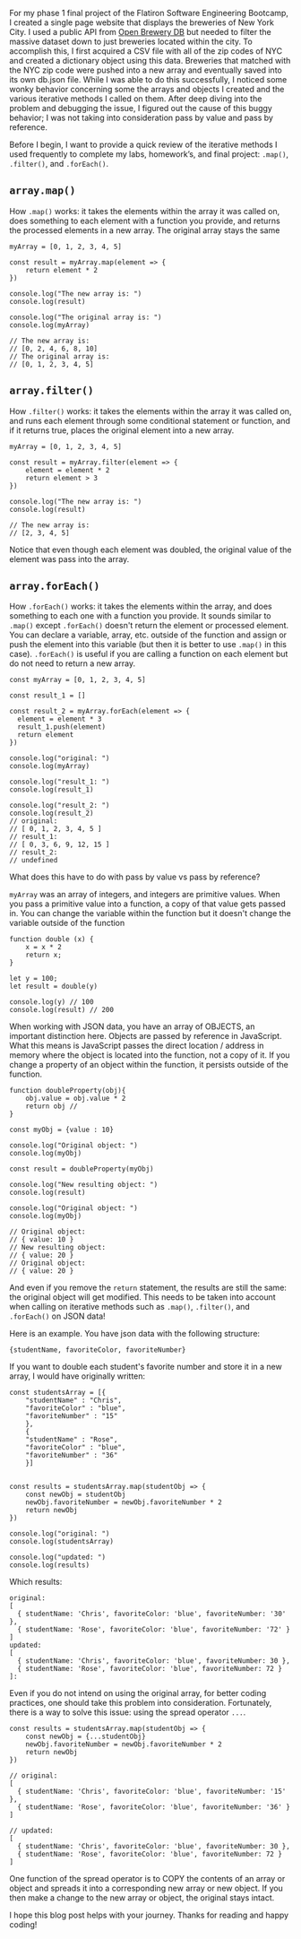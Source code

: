 For my phase 1 final project of the Flatiron Software Engineering Bootcamp, I created a single page website that displays the breweries of New York City. I used a public API from [Open Brewery DB](https://www.openbrewerydb.org/) but needed to filter the massive dataset down to just breweries located within the city. To accomplish this, I first acquired a CSV file with all of the zip codes of NYC and created a dictionary object using this data. Breweries that matched with the NYC zip code were pushed into a new array and eventually saved into its own db.json file. While I was able to do this successfully, I noticed some wonky behavior concerning some the arrays and objects I created and the various iterative methods I called on them. After deep diving into the problem and debugging the issue, I figured out the cause of this buggy behavior; I was not taking into consideration pass by value and pass by reference.

Before I begin, I want to provide a quick review of the iterative methods I used frequently to complete my labs, homework’s, and final project: `.map()`, `.filter()`, and `.forEach()`.


## `array.map()`

How `.map()` works: it takes the elements within the array it was called on, does something to each element with a function you provide, and returns the processed elements in a new array. The original array stays the same 

```
myArray = [0, 1, 2, 3, 4, 5]

const result = myArray.map(element => {
    return element * 2
})

console.log("The new array is: ")
console.log(result)

console.log("The original array is: ")
console.log(myArray)

// The new array is: 
// [0, 2, 4, 6, 8, 10]
// The original array is: 
// [0, 1, 2, 3, 4, 5]
```


## `array.filter()`

How `.filter()` works: it takes the elements within the array it was called on, and runs each element through some conditional statement or function, and if it returns true, places the original element into a new array.

```
myArray = [0, 1, 2, 3, 4, 5]

const result = myArray.filter(element => {
    element = element * 2
    return element > 3
})

console.log("The new array is: ")
console.log(result)

// The new array is: 
// [2, 3, 4, 5]
```

Notice that even though each element was doubled, the original value of the element was pass into the array.


## `array.forEach()`

How `.forEach()` works: it takes the elements within the array, and does something to each one with a function you provide. It sounds similar to `.map()` except `.forEach()` doesn't return the element or processed element. You can declare a variable, array, etc. outside of the function and assign or push the element into this variable (but then it is better to use `.map()` in this case). `.forEach()` is useful if you are calling a function on each element but do not need to return a new array.

```
const myArray = [0, 1, 2, 3, 4, 5]

const result_1 = []

const result_2 = myArray.forEach(element => {
  element = element * 3
  result_1.push(element)
  return element
})

console.log("original: ")
console.log(myArray)

console.log("result_1: ")
console.log(result_1)

console.log("result_2: ")
console.log(result_2)
// original: 
// [ 0, 1, 2, 3, 4, 5 ]
// result_1: 
// [ 0, 3, 6, 9, 12, 15 ]
// result_2: 
// undefined
```

What does this have to do with pass by value vs pass by reference?

`myArray` was an array of integers, and integers are primitive values. When you pass a primitive value into a function, a copy of that value gets passed in. You can change the variable within the function but it doesn't change the variable outside of the function

```
function double (x) {
    x = x * 2
    return x;
}

let y = 100; 
let result = double(y)

console.log(y) // 100
console.log(result) // 200
```

When working with JSON data, you have an array of OBJECTS, an important distinction here. Objects are passed by reference in JavaScript. What this means is JavaScript passes the direct location / address in memory where the object is located into the function, not a copy of it. If you change a property of an object within the function, it persists outside of the function.

```
function doubleProperty(obj){
    obj.value = obj.value * 2
    return obj // 
}

const myObj = {value : 10}

console.log("Original object: ")
console.log(myObj)

const result = doubleProperty(myObj)

console.log("New resulting object: ")
console.log(result)

console.log("Original object: ")
console.log(myObj)

// Original object: 
// { value: 10 }
// New resulting object: 
// { value: 20 }
// Original object: 
// { value: 20 }
```

And even if you remove the `return` statement, the results are still the same: the original object will get modified. This needs to be taken into account when calling on iterative methods such as `.map()`, `.filter()`, and `.forEach()` on JSON data! 

Here is an example. You have json data with the following structure:

`{studentName, favoriteColor, favoriteNumber}`

If you want to double each student's favorite number and store it in a new array, I would have originally written: 

```
const studentsArray = [{
    "studentName" : "Chris",
    "favoriteColor" : "blue",
    "favoriteNumber" : "15" 
    },
    {
    "studentName" : "Rose",
    "favoriteColor" : "blue",
    "favoriteNumber" : "36" 
    }]


const results = studentsArray.map(studentObj => {
    const newObj = studentObj
    newObj.favoriteNumber = newObj.favoriteNumber * 2
    return newObj
})

console.log("original: ")
console.log(studentsArray)

console.log("updated: ")
console.log(results)
```

Which results:

```
original: 
[
  { studentName: 'Chris', favoriteColor: 'blue', favoriteNumber: '30' },
  { studentName: 'Rose', favoriteColor: 'blue', favoriteNumber: '72' }
]
updated: 
[
  { studentName: 'Chris', favoriteColor: 'blue', favoriteNumber: 30 },
  { studentName: 'Rose', favoriteColor: 'blue', favoriteNumber: 72 }
]:
```

Even if you do not intend on using the original array, for better coding practices, one should take this problem into consideration. Fortunately, there is a way to solve this issue: using the spread operator `...`. 

```
const results = studentsArray.map(studentObj => {
    const newObj = {...studentObj}
    newObj.favoriteNumber = newObj.favoriteNumber * 2
    return newObj
})

// original: 
[
  { studentName: 'Chris', favoriteColor: 'blue', favoriteNumber: '15' },
  { studentName: 'Rose', favoriteColor: 'blue', favoriteNumber: '36' }
]

// updated: 
[
  { studentName: 'Chris', favoriteColor: 'blue', favoriteNumber: 30 },
  { studentName: 'Rose', favoriteColor: 'blue', favoriteNumber: 72 }
]
```

One function of the spread operator is to COPY the contents of an array or object and spreads it into a corresponding new array or new object. If you then make a change to the new array or object, the original stays intact.

I hope this blog post helps with your journey. Thanks for reading and happy coding!